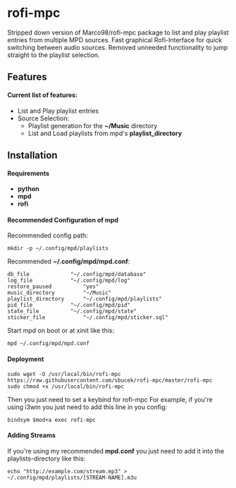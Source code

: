 # rofi-mpc
Stripped down version of Marco98/rofi-mpc package to list and play playlist entries from multiple MPD sources.
Fast graphical Rofi-Interface for quick switching between audio sources. Removed unneeded functionality to jump straight to the playlist selection.
## Features
#### Current list of features:
* List and Play playlist entries
* Source Selection:
  * Playlist generation for the **~/Music** directory
  * List and Load playlists from mpd's **playlist_directory**
## Installation
#### Requirements
* **python**
* **mpd**
* **rofi**
#### Recommended Configuration of mpd
Recommended config path:
```
mkdir -p ~/.config/mpd/playlists
```
Recommended **~/.config/mpd/mpd.conf**:
```
db_file				"~/.config/mpd/database"
log_file			"~/.config/mpd/log"
restore_paused			"yes"
music_directory			"~/Music"
playlist_directory		"~/.config/mpd/playlists"
pid_file			"~/.config/mpd/pid"
state_file			"~/.config/mpd/state"
sticker_file			"~/.config/mpd/sticker.sql"
```
Start mpd on boot or at xinit like this:
```
mpd ~/.config/mpd/mpd.conf
```
#### Deployment
```
sudo wget -O /usr/local/bin/rofi-mpc  https://raw.githubusercontent.com/sbucek/rofi-mpc/master/rofi-mpc
sudo chmod +x /usr/local/bin/rofi-mpc
```
Then you just need to set a keybind for rofi-mpc
For example, if you're using i3wm you just need to add this line in you config:
```
bindsym $mod+a exec rofi-mpc
```
#### Adding Streams
If you're using my recommended **mpd.conf** you just need to add it into the playlists-directory like this:
```
echo "http://example.com/stream.mp3" > ~/.config/mpd/playlists/[STREAM-NAME].m3u
```
